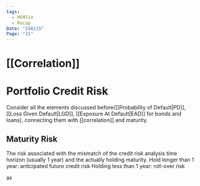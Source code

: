 ```yaml
---
tags:
  - MFM714
  - Recap
Date: "240115"
Page: "15"
---
```

# [[Correlation]]

# Portfolio Credit Risk
 Consider all the elements discussed before([[Probability of Default|PD]], [[Loss Given Default|LGD]], [[Exposure At Default|EAD]] for bonds and loans), connecting them with [[correlation]] and maturity.

## Maturity Risk
The risk associated with the mismatch of the credit risk analysis time horizon (usually 1 year) and the actually holding maturity.
Hold longer than 1 year: anticipated future credit risk
Holding less than 1 year: roll-over risk

as